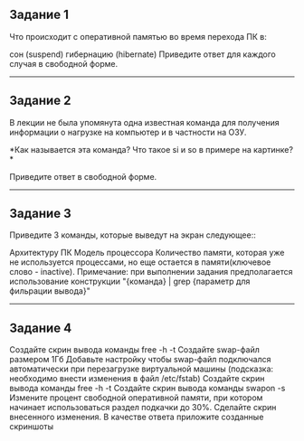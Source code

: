 ## Задание 1
Что происходит с оперативной памятью во время перехода ПК в:

сон (suspend)
гибернацию (hibernate)
Приведите ответ для каждого случая в свободной форме.

---

## Задание 2
В лекции не была упомянута одна известная команда для получения информации о нагрузке на компьютер и в частности на ОЗУ.


*Как называется эта команда? Что такое si и so в примере на картинке? *

Приведите ответ в свободной форме.

---

## Задание 3
Приведите 3 команды, которые выведут на экран следующее::

Архитектуру ПК
Модель процессора
Количество памяти, которая уже не используется процессами, но еще остается в памяти(ключевое слово - inactive).
Примечание: при выполнении задания предполагается использование конструкции "{команда} | grep {параметр для фильрации вывода}"

---

## Задание 4
Создайте скрин вывода команды free -h -t
Создайте swap-файл размером 1Гб
Добавьте настройку чтобы swap-файл подключался автоматически при перезагрузке виртуальной машины (подсказка: необходимо внести изменения в файл /etc/fstab)
Создайте скрин вывода команды free -h -t
Создайте скрин вывода команды swapon -s
Измените процент свободной оперативной памяти, при котором начинает использоваться раздел подкачки до 30%. Сделайте скрин внесенного изменения.
В качестве ответа приложите созданные скриншоты
